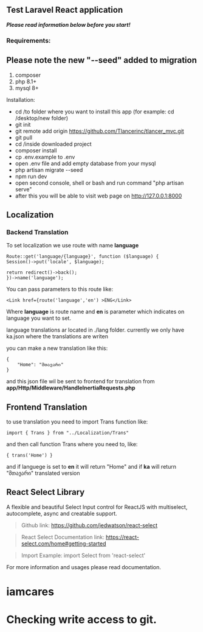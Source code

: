 ## Test Laravel React application

***Please read information below before you start!***

### Requirements:
## Please note the new "--seed" added to migration

1) composer
2) php 8.1+
3) mysql 8+

Installation:

- cd /to folder where you want to install this app (for example: cd /desktop/new folder)
- git init
- git remote add origin https://github.com/Tlancerinc/tlancer_mvc.git
- git pull
- cd /inside downloaded project
- composer install
- cp .env.example to .env
- open .env file and add empty database from your mysql
- php artisan migrate --seed
- npm run dev
- open second console, shell or bash and run command "php artisan serve"
- after this you will be able to visit web page on http://127.0.0.1:8000


## Localization 

### Backend Translation

To set localization we use route with name **language**

    Route::get('language/{language}', function ($language) {
    Session()->put('locale', $language);

    return redirect()->back();
    })->name('language');

You can pass parameters to this route like:

    <Link href={route('language','en') >ENG</Link>

Where **language** is route name and **en** is parameter which indicates on language you want to set.

language translations ar located in ./lang folder. 
currently we only have ka.json where the translations are writen 

you can make a new translation like this:

    {
        "Home": "მთავარი"
    }

and this json file wil be sent to frontend for translation from **app/Http/Middleware/HandleInertiaRequests.php**

## Frontend Translation

to use translation you need to import Trans function like:

    import { Trans } from "../Localization/Trans"

and then call function Trans where you need to, like:

    { trans('Home') }

and if languege is set to **en** it will return "Home" and if **ka** will return "მთავარი" translated version

## React Select Library

A flexible and beautiful Select Input control for ReactJS with multiselect, autocomplete, async and creatable support.

  > Github link: https://github.com/jedwatson/react-select

  > React Select Documentation link: https://react-select.com/home#getting-started

  >Import Example: import Select from 'react-select'

For more information and usages please read documentation.



# iamcares
# Checking write access to git.
